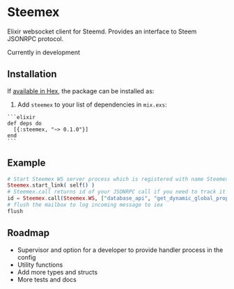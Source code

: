 # Steemex

Elixir websocket client for Steemd. Provides an interface to Steem JSONRPC protocol.

Currently in development

## Installation

If [available in Hex](https://hex.pm/docs/publish), the package can be installed as:

  1. Add `steemex` to your list of dependencies in `mix.exs`:

    ```elixir
    def deps do
      [{:steemex, "~> 0.1.0"}]
    end
    ```

## Example

```elixir
# Start Steemex WS server process which is registered with name Steemex.WS
Steemex.start_link( self() )
# Steemex.call returns id of your JSONRPC call if you need to track it
id = Steemex.call(Steemex.WS, ["database_api", "get_dynamic_global_properties", []])
# flush the mailbox to log incoming message to iex
flush
```

## Roadmap

* Supervisor and option for a developer to provide handler process in the config
* Utility functions
* Add more types and structs
* More tests and docs
